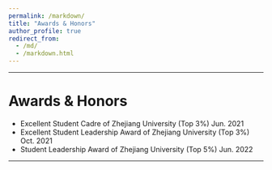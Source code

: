 ```yaml
---
permalink: /markdown/
title: "Awards & Honors"
author_profile: true
redirect_from: 
  - /md/
  - /markdown.html
---
```


- - -

Awards & Honors  
===
 - Excellent Student Cadre of Zhejiang University (Top 3%) Jun. 2021
 - Excellent Student Leadership Award of Zhejiang University (Top 3%) Oct. 2021
 - Student Leadership Award of Zhejiang University (Top 5%) Jun. 2022 

- - -   
